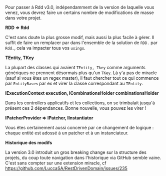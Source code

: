 Pour passer à Rdd v3.0, indépendamment de la version de laquelle vous venez, vous devrez faire un certains nombre de modifications de masse dans votre projet.

**RDD => Rdd**

C'est sans doute la plus grosse modif, mais aussi la plus facile à gérer. Il suffit de faire un remplacer par dans l'ensemble de la solution de `RDD.` par `Rdd.`, cela va impacter tous vos `usings`.

**TEntity, TKey**

La plupart des classes qui avaient `TEntity, Tkey` comme arguments génériques ne prennent désormais plus qu'un `TKey`. Là y'a pas de miracle (sauf si vous êtes un regex master), il faut chercher tout ce qui commence par `EntityBase<` par ex et virer la classe correspondant au `TEntity`.

**IExecutionContext execution, ICombinationsHolder combinationsHolder**

Dans les controllers applicatifs et les collections, on se trimbalait jusqu'à présent ces 2 dépendances. Bonne nouvelle, vous pouvez les virer !

**IPatcherProvider => IPatcher<TEntity>, IInstantiator<TEntity>**

Vous êtes certainement aussi concerné par ce changement de logique : chaque entité est adossé à un patcher et à un instanciateur.

**Historique des modifs**

La version 3.0 introduit un gros breaking change sur la structure des projets, du coup toute navigation dans l'historique via GitHub semble vaine. C'est sans compter sur une extension miracle, cf https://github.com/LuccaSA/RestDrivenDomain/issues/235
